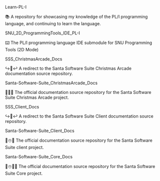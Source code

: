 
Learn-PL-I

📚️ A repository for showcasing my knowledge of the PL/I programming language, and continuing to learn the language. 

SNU_2D_ProgrammingTools_IDE_PL-I

⌨️ The PL/I programming language IDE submodule for SNU Programming Tools (2D Mode)

SSS_ChristmasArcade_Docs

↪️🎅️↩️ A redirect to the Santa Software Suite Christmas Arcade documentation source repository.

Santa-Software-Suite_ChristmasArcade_Docs

🎅️🎰️📖️ The official documentation source repository for the Santa Software Suite Christmas Arcade project.

SSS_Client_Docs

↪️🎅️↩️ A redirect to the Santa Software Suite Client documentation source repository.

Santa-Software-Suite_Client_Docs

🎅️☃️📖️ The official documentation source repository for the Santa Software Suite client project.

Santa-Software-Suite_Core_Docs

🎅️☃️🎄️📖️ The official documentation source repository for the Santa Software Suite Core project.

